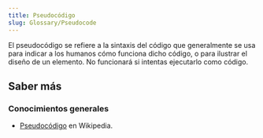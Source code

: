 ```yaml
---
title: Pseudocódigo
slug: Glossary/Pseudocode
---
```


El pseudocódigo se refiere a la sintaxis del código que generalmente se usa para indicar a los humanos cómo funciona dicho código, o para ilustrar el diseño de un elemento. No funcionará si intentas ejecutarlo como código.

## Saber más

### Conocimientos generales

- [Pseudocódigo](https://es.wikipedia.org/wiki/Pseudocódigo) en Wikipedia.
